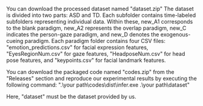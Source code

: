 You can download the processed dataset named "dataset.zip"
The dataset is divided into two parts: ASD and TD. 
Each subfolder contains time-labeled subfolders representing individual data. 
Within these, new_A1 corresponds to the blank paradigm, new_A2 represents the overlap paradigm, new_C indicates the person-gaze paradigm, and new_D denotes the exogenous-cueing paradigm. 
Each paradigm folder contains four CSV files: "emotion_predictions.csv" for facial expression features, "EyesRegionNum.csv" for gaze features, "HeadposeNum.csv" for head pose features, and "keypoints.csv" for facial landmark features.


You can download the packaged code named "codes.zip" from the "Releases" section and reproduce our experimental results by executing the following command:
".\your path\codes\dist\infer.exe  .\your path\dataset"

Here, "dataset" must be the dataset provided by us.
